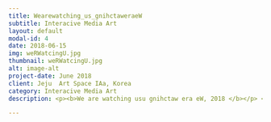 ```yaml
---
title: Wearewatching_us_gnihctaweraeW
subtitle: Interacive Media Art
layout: default
modal-id: 4
date: 2018-06-15
img: weRWatcingU.jpg
thumbnail: weRWatcingU.jpg
alt: image-alt
project-date: June 2018
client: Jeju  Art Space IAa, Korea
category: Interacive Media Art
description: <p><b>We are watching usu gnihctaw era eW, 2018 </b></p> <b>'The audience repeats changing roles of becoming an observer and targets of surveillance.'</b><br><p>This study focuses on revealing the structural nature of modern 'surveillance'. The back of the person who saw the work in before is shown on the screen. A working camera shoots the 'current' audience staring at the screen of the past spectator. Located in an expected location, the operating of surveillance camera changes the present viewer into a 'surveillance target', changing the same observer (main) into a target under watch (subject). </p> <p>On the screen, beyond the scene of the current spectators, a continuous scene of the back of an audience that came before is shown (“an audience in an audience in an audience” structure). Participants in the work repeatedly cross the role of 'observer' to 'subject to be monitored’, and experience chaos between the two relationships. This study explores the structural form of surveillance in the present age.</p> <br> <br><p><div class="embed-responsive embed-responsive-16by9"> <iframe src="https://player.vimeo.com/video/294489691"  frameborder="0" webkitallowfullscreen mozallowfullscreen allowfullscreen></iframe>  </div></p> <p><b>We are watching usu gnihctaw era eW, 2018 </b></p> <p>감시자와 감시 대상의 관계는 흔히 일방향적으로 여겨진다. 통념적으로 ‘ ~이 ~을 감시한다’ 는 주체-객체의 형태로 이루어진다고 믿는다. 하지만 디지털 매체에 깊숙이 침투된 현대 사회에서 감시자와 감시 대상에는 뚜렷한 구분 선을 그을 수 없게 되었다. 누구나 감시자가 될 수 있으며 동시에 감시의 대상이 되고 있다. </p> <p>‘관객은 감시를 하는 감시자에서 감시를 당하는 대상으로 교차하기를 반복한다.’ 본 작품은 오늘날 ‘감시’의 구조적 속성을 드러낸다. 화면에는 과거 작품을 관람했던 사람의 뒷모습이 상영된다. 실시간 카메라는 이 모습(관람객을 녹화한 장면)을 응시하는 ‘현’ 관객을 촬영한다. 상투적인 감시카메라의 위치에 설치된 실시간 카메라는 현 관람객을 ‘감시의 대상’으로 탈바꿈시켜 감시자(주체)였던 현재 관람객을 감시 대상(객체)으로 만든다. 화면에는 현재 관람객 모습 너머 과거 관람객의 뒷모습이 나타나는 (관객 속에-관객 속에 -관객이 연속적으로 반복되는) 구조가 형성된다. 작품 참여자는 감시를 하는 ‘감시자’에서 감시를 당하는 ‘대상’으로 교차하기를 반복하며 감시자와 감시 대상 사이에서 혼돈을 경험한다. 작품은 동시대에서 감시는 어떤 구조적인 형태를 갖는지 탐구한다.</p>

---
```

